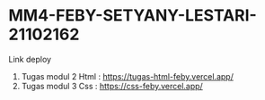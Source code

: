 # MM4-FEBY-SETYANY-LESTARI-21102162
Link deploy
1. Tugas modul 2 Html : https://tugas-html-feby.vercel.app/
2. Tugas modul 3 Css : https://css-feby.vercel.app/
